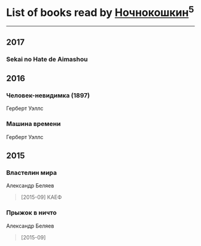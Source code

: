 # List of books read by [Ночнокошкин](http://vk.com/id104299837)<sup>5</sup>
---

## 2017

### Sekai no Hate de Aimashou



## 2016

### Человек-невидимка (1897)
Герберт Уэллс


### Машина времени
Герберт Уэллс



## 2015

### Властелин мира
Александр Беляев
> [2015-09] КАЕФ


### Прыжок в ничто
Александр Беляев
> [2015-09] 



